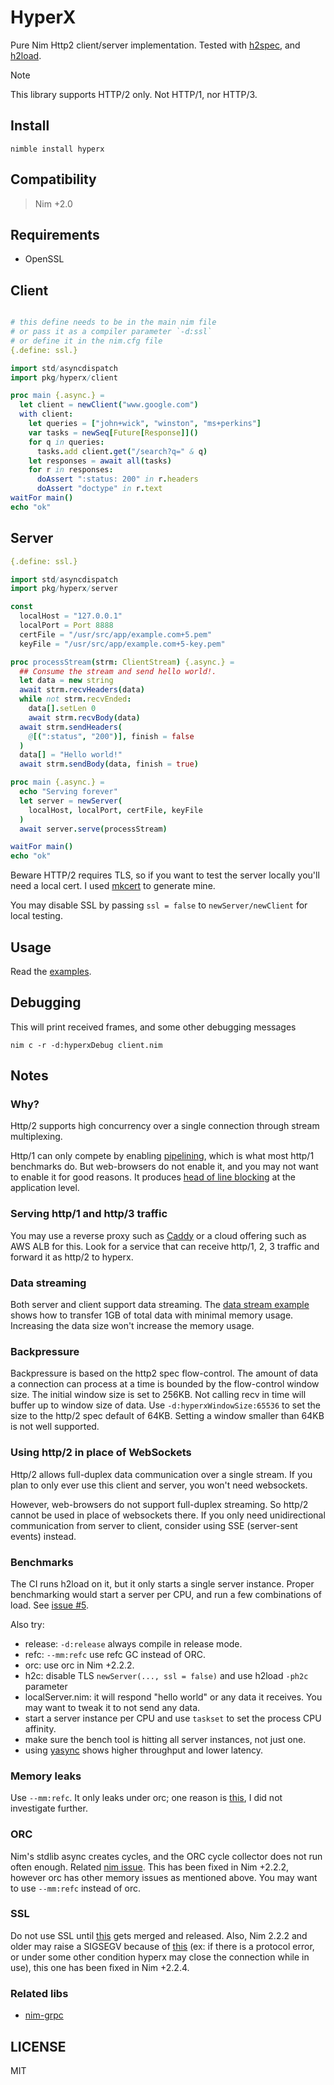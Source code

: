 # HyperX

Pure Nim Http2 client/server implementation. Tested with [h2spec](https://github.com/summerwind/h2spec), and [h2load](https://nghttp2.org/documentation/h2load-howto.html).

> [!NOTE]
> This library supports HTTP/2 only. Not HTTP/1, nor HTTP/3.

## Install

```
nimble install hyperx
```

## Compatibility

> Nim +2.0

## Requirements

- OpenSSL

## Client

```nim

# this define needs to be in the main nim file
# or pass it as a compiler parameter `-d:ssl`
# or define it in the nim.cfg file
{.define: ssl.}

import std/asyncdispatch
import pkg/hyperx/client

proc main {.async.} =
  let client = newClient("www.google.com")
  with client:
    let queries = ["john+wick", "winston", "ms+perkins"]
    var tasks = newSeq[Future[Response]]()
    for q in queries:
      tasks.add client.get("/search?q=" & q)
    let responses = await all(tasks)
    for r in responses:
      doAssert ":status: 200" in r.headers
      doAssert "doctype" in r.text
waitFor main()
echo "ok"
```

## Server

```nim
{.define: ssl.}

import std/asyncdispatch
import pkg/hyperx/server

const
  localHost = "127.0.0.1"
  localPort = Port 8888
  certFile = "/usr/src/app/example.com+5.pem"
  keyFile = "/usr/src/app/example.com+5-key.pem"

proc processStream(strm: ClientStream) {.async.} =
  ## Consume the stream and send hello world!.
  let data = new string
  await strm.recvHeaders(data)
  while not strm.recvEnded:
    data[].setLen 0
    await strm.recvBody(data)
  await strm.sendHeaders(
    @[(":status", "200")], finish = false
  )
  data[] = "Hello world!"
  await strm.sendBody(data, finish = true)

proc main {.async.} =
  echo "Serving forever"
  let server = newServer(
    localHost, localPort, certFile, keyFile
  )
  await server.serve(processStream)

waitFor main()
echo "ok"
```

Beware HTTP/2 requires TLS, so if you want to test the server locally you'll need a local cert. I used [mkcert](https://github.com/FiloSottile/mkcert) to generate mine.

You may disable SSL by passing `ssl = false` to `newServer/newClient` for local testing.

## Usage

Read the [examples](https://github.com/nitely/nim-hyperx/blob/master/examples/).

## Debugging

This will print received frames, and some other debugging messages

```
nim c -r -d:hyperxDebug client.nim
```

## Notes

### Why?

Http/2 supports high concurrency over a single connection through stream multiplexing.

Http/1 can only compete by enabling [pipelining](https://en.wikipedia.org/wiki/HTTP_pipelining), which is what most http/1 benchmarks do. But web-browsers do not enable it, and you may not want to enable it for good reasons. It produces [head of line blocking](https://en.wikipedia.org/wiki/Head-of-line_blocking) at the application level.

### Serving http/1 and http/3 traffic

You may use a reverse proxy such as [Caddy](https://github.com/caddyserver/caddy) or a cloud offering such as AWS ALB for this. Look for a service that can receive http/1, 2, 3 traffic and forward it as http/2 to hyperx.

### Data streaming

Both server and client support data streaming. The [data stream example](https://github.com/nitely/nim-hyperx/blob/master/examples/dataStream.nim) shows how to transfer 1GB of total data with minimal memory usage. Increasing the data size won't increase the memory usage.

### Backpressure

Backpressure is based on the http2 spec flow-control. The amount of data a connection can process at a time is bounded by the flow-control window size. The initial window size is set to 256KB. Not calling recv in time will buffer up to window size of data. Use `-d:hyperxWindowSize:65536` to set the size to the http/2 spec default of 64KB. Setting a window smaller than 64KB is not well supported.

### Using http/2 in place of WebSockets

Http/2 allows full-duplex data communication over a single stream. If you plan to only ever use this client and server, you won't need websockets.

However, web-browsers do not support full-duplex streaming. So http/2 cannot be used in place of websockets there. If you only need unidirectional communication from server to client, consider using SSE (server-sent events) instead.

### Benchmarks

The CI runs h2load on it, but it only starts a single server instance. Proper benchmarking would start a server per CPU, and run a few combinations of load. See [issue #5](https://github.com/nitely/nim-hyperx/issues/5#issuecomment-2480527542).

Also try:

- release: `-d:release` always compile in release mode.
- refc: `--mm:refc` use refc GC instead of ORC.
- orc: use orc in Nim +2.2.2.
- h2c: disable TLS `newServer(..., ssl = false)` and use h2load `-ph2c` parameter
- localServer.nim: it will respond "hello world" or any data it receives. You may want to tweak it to not send any data.
- start a server instance per CPU and use `taskset` to set the process CPU affinity.
- make sure the bench tool is hitting all server instances, not just one.
- using [yasync](https://github.com/yglukhov/yasync) shows higher throughput and lower latency.

### Memory leaks

Use `--mm:refc`. It only leaks under orc; one reason is [this](https://github.com/nim-lang/Nim/issues/23615), I did not investigate further.

### ORC

Nim's stdlib async creates cycles, and the ORC cycle collector does not run often enough. Related [nim issue](https://github.com/nim-lang/Nim/issues/21631). This has been fixed in Nim +2.2.2, however orc has other memory issues as mentioned above. You may want to use `--mm:refc` instead of orc.

### SSL

Do not use SSL until [this](https://github.com/nim-lang/Nim/pull/24896) gets merged and released. Also, Nim 2.2.2 and older may raise a SIGSEGV because of [this](https://github.com/nim-lang/Nim/pull/24795) (ex: if there is a protocol error, or under some other condition hyperx may close the connection while in use), this one has been fixed in Nim +2.2.4.

### Related libs

- [nim-grpc](https://github.com/nitely/nim-grpc)

## LICENSE

MIT
